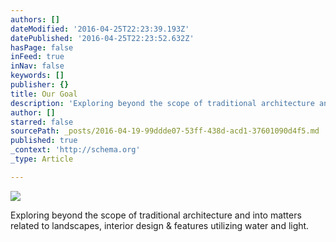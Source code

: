 ```yaml
---
authors: []
dateModified: '2016-04-25T22:23:39.193Z'
datePublished: '2016-04-25T22:23:52.632Z'
hasPage: false
inFeed: true
inNav: false
keywords: []
publisher: {}
title: Our Goal
description: 'Exploring beyond the scope of traditional architecture and into matters related to landscapes, interior design & features utilizing water and light.'
author: []
starred: false
sourcePath: _posts/2016-04-19-99ddde07-53ff-438d-acd1-37601090d4f5.md
published: true
_context: 'http://schema.org'
_type: Article

---
```

![](https://the-grid-user-content.s3-us-west-2.amazonaws.com/84073723-fdf4-4794-b83b-560e2fa7a4de.jpg)

Exploring beyond the scope of traditional architecture and into matters related to landscapes, interior design & features utilizing water and light.